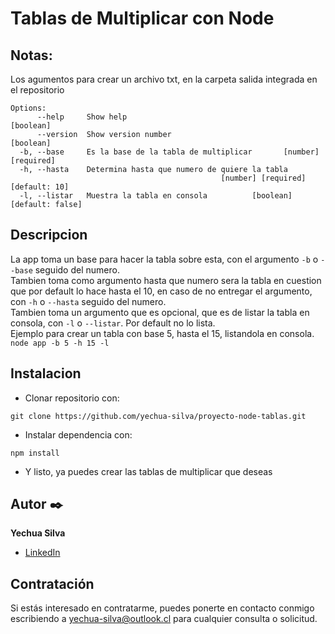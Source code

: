 # Tablas de Multiplicar con Node
## Notas:
Los agumentos para crear un archivo txt, en la carpeta salida integrada en el repositorio

```
Options:
      --help     Show help                                             [boolean]
      --version  Show version number                                   [boolean]
  -b, --base     Es la base de la tabla de multiplicar       [number] [required]
  -h, --hasta    Determina hasta que numero de quiere la tabla
                                               [number] [required] [default: 10]
  -l, --listar   Muestra la tabla en consola          [boolean] [default: false]
```

## Descripcion
La app toma un base para hacer la tabla sobre esta, con el argumento    ```-b```  o  ```--base``` seguido del numero. <br>
Tambien toma como argumento hasta que numero sera la tabla en cuestion que por default lo hace hasta el 10, en caso de no entregar el argumento, con ```-h``` o  ```--hasta``` seguido del numero. <br>
Tambien toma un argumento que es opcional, que es de listar la tabla en consola, con ```-l```  o  ```--listar```. Por default no lo lista. <br>
Ejemplo para crear un tabla con base 5, hasta el 15, listandola en consola. <br>
```node app -b 5 -h 15 -l```
## Instalacion
- Clonar repositorio con:
```
git clone https://github.com/yechua-silva/proyecto-node-tablas.git
```
- Instalar dependencia con:
```
npm install
```
- Y listo, ya puedes crear las tablas de multiplicar que deseas

## Autor ✒️
**Yechua Silva**

* [LinkedIn](https://www.linkedin.com/in/yechua-silva/)

## Contratación
Si estás interesado en contratarme, puedes ponerte en contacto conmigo escribiendo a yechua-silva@outlook.cl para cualquier consulta o solicitud.